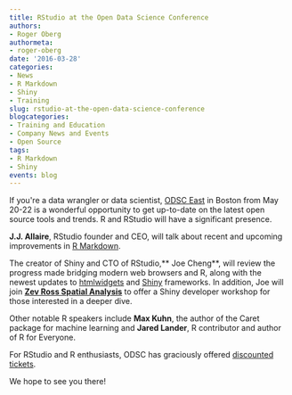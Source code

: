 ```yaml
---
title: RStudio at the Open Data Science Conference
authors:
- Roger Oberg
authormeta: 
- roger-oberg
date: '2016-03-28'
categories:
- News
- R Markdown
- Shiny
- Training
slug: rstudio-at-the-open-data-science-conference
blogcategories:
- Training and Education
- Company News and Events
- Open Source
tags:
- R Markdown
- Shiny
events: blog
---
```



If you're a data wrangler or data scientist, [ODSC East](http://www.odsc.com/boston/) in Boston from May 20-22 is a wonderful opportunity to get up-to-date on the latest open source tools and trends. R and RStudio will have a significant presence.

**J.J. Allaire**, RStudio founder and CEO, will talk about recent and upcoming improvements in [R Markdown](https://rmarkdown.rstudio.com/).

The creator of Shiny and CTO of RStudio,** Joe Cheng**, will review the progress made bridging modern web browsers and R, along with the newest updates to [htmlwidgets](http://www.htmlwidgets.org/) and [Shiny](https://shiny.rstudio.com/) frameworks. In addition, Joe will join **[Zev Ross Spatial Analysis](http://www.zevross.com/)** to offer a Shiny developer workshop for those interested in a deeper dive.

Other notable R speakers include **Max Kuhn**, the author of the Caret package for machine learning and **Jared Lander**, R contributor and author of R for Everyone.

For RStudio and R enthusiasts, ODSC has graciously offered [discounted tickets](https://odsceast.eventbrite.com/?discount=odsc-rs).

We hope to see you there!


